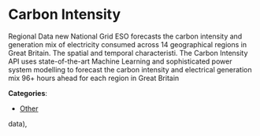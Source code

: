 # Carbon Intensity

Regional Data new National Grid ESO forecasts the carbon intensity and generation mix of electricity consumed across 14 geographical regions in Great Britain.  The spatial and temporal characteristi. The Carbon Intensity API uses state-of-the-art Machine Learning and sophisticated power system modelling to forecast the carbon intensity and electrical generation mix 96+ hours ahead for each region in Great Britain

**Categories**:

- [Other](https://github/apis-list/apis-list#other)



data),


